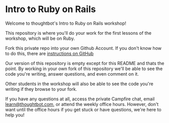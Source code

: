 Intro to Ruby on Rails
================

Welcome to thoughtbot's Intro to Ruby on Rails workshop!

This repository is where you'll do your work for the first lessons of the workshop, which will be on Ruby.

Fork this private repo into your own Github Account. 
If you don't know how to do this, there are [instructions on GitHub](https://help.github.com/articles/fork-a-repo)

Our version of this repository is empty except for this README and thats the point. By working in your own fork of this
repository we'll be able to see the code you're writing, answer questions, and even comment on it.

Other students in the workshop will also be able to see the code you're writing if they browse to your fork.

If you have any questions at all, access the private Campfire chat, email learn@thoughtbot.com, or attend the weekly office hours. However, don't want until the office hours if you get stuck or have questions, we're here to help you!
